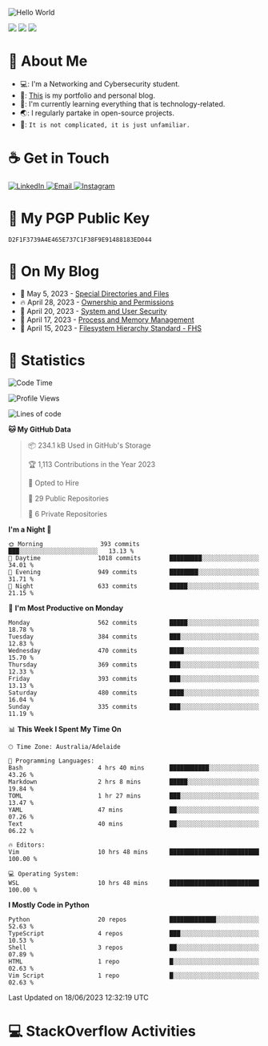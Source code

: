 <img src="https://raw.githubusercontent.com/sagar-viradiya/sagar-viradiya/master/resources/banner.png" alt="Hello World"><p align="center"></p>

![](https://github.com/tanducmai/tanducmai/actions/workflows/waka-stats.yml/badge.svg)
![](https://github.com/tanducmai/tanducmai/actions/workflows/latest-blogs.yml/badge.svg)
![](https://github.com/tanducmai/tanducmai/actions/workflows/stackoverflow-activities.yml/badge.svg)

# :robot: About Me

- 💻: I'm a Networking and Cybersecurity student.
- 🔭: [This](https://tanducmai.com/) is my portfolio and personal blog.
- 🌱: I'm currently learning everything that is technology-related.
- 🌏: I regularly partake in open-source projects.
- 💬: `It is not complicated, it is just unfamiliar.`

# :coffee: Get in Touch

<a target="_blank" href="https://www.linkedin.com/in/tanducmai/">
<img alt="LinkedIn" src="https://img.shields.io/badge/LinkedIn-0077B5?style=for-the-badge&logo=linkedin&logoColor=white" />
</a>
<a target="_blank" href="mailto:henryfromvietnam@gmail.com">
<img alt="Email" src="https://img.shields.io/badge/Gmail-D14836?style=for-the-badge&logo=gmail&logoColor=white" />
</a>
<a target="_blank" href="https://www.instagram.com/henry.maii/">
<img alt="Instagram" src="https://img.shields.io/badge/Instagram-E4405F?style=for-the-badge&logo=instagram&logoColor=white" />
</a>

# 🔐 My PGP Public Key

`D2F1F3739A4E465E737C1F38F9E91488183ED044`

# :scroll: On My Blog

<!-- BLOG-POST-LIST:START -->
 - 💯 May 5, 2023 - [Special Directories and Files](https://tanducmai.com/posts/systems-administration/special-directories-and-files/)
 - 🔥 April 28, 2023 - [Ownership and Permissions](https://tanducmai.com/posts/systems-administration/ownership-and-permissions/)
 - 💫 April 20, 2023 - [System and User Security](https://tanducmai.com/posts/systems-administration/system-and-user-security/)
 - 🚀 April 17, 2023 - [Process and Memory Management](https://tanducmai.com/posts/systems-administration/process-and-memory-management/)
 - 🌮 April 15, 2023 - [Filesystem Hierarchy Standard - FHS](https://tanducmai.com/posts/systems-administration/filesystem-hierarchy-standard-fhs/)<!-- BLOG-POST-LIST:END -->

# 🔢 Statistics

<!--START_SECTION:waka-->
![Code Time](http://img.shields.io/badge/Code%20Time-40%20hrs%2035%20mins-blue)

![Profile Views](http://img.shields.io/badge/Profile%20Views-72-blue)

![Lines of code](https://img.shields.io/badge/From%20Hello%20World%20I%27ve%20Written-9.1%20million%20lines%20of%20code-blue)

**🐱 My GitHub Data** 

> 📦 234.1 kB Used in GitHub's Storage 
 > 
> 🏆 1,113 Contributions in the Year 2023
 > 
> 💼 Opted to Hire
 > 
> 📜 29 Public Repositories 
 > 
> 🔑 6 Private Repositories 
 > 
**I'm a Night 🦉** 

```text
🌞 Morning                393 commits         ███░░░░░░░░░░░░░░░░░░░░░░   13.13 % 
🌆 Daytime                1018 commits        █████████░░░░░░░░░░░░░░░░   34.01 % 
🌃 Evening                949 commits         ████████░░░░░░░░░░░░░░░░░   31.71 % 
🌙 Night                  633 commits         █████░░░░░░░░░░░░░░░░░░░░   21.15 % 
```
📅 **I'm Most Productive on Monday** 

```text
Monday                   562 commits         █████░░░░░░░░░░░░░░░░░░░░   18.78 % 
Tuesday                  384 commits         ███░░░░░░░░░░░░░░░░░░░░░░   12.83 % 
Wednesday                470 commits         ████░░░░░░░░░░░░░░░░░░░░░   15.70 % 
Thursday                 369 commits         ███░░░░░░░░░░░░░░░░░░░░░░   12.33 % 
Friday                   393 commits         ███░░░░░░░░░░░░░░░░░░░░░░   13.13 % 
Saturday                 480 commits         ████░░░░░░░░░░░░░░░░░░░░░   16.04 % 
Sunday                   335 commits         ███░░░░░░░░░░░░░░░░░░░░░░   11.19 % 
```


📊 **This Week I Spent My Time On** 

```text
🕑︎ Time Zone: Australia/Adelaide

💬 Programming Languages: 
Bash                     4 hrs 40 mins       ███████████░░░░░░░░░░░░░░   43.26 % 
Markdown                 2 hrs 8 mins        █████░░░░░░░░░░░░░░░░░░░░   19.84 % 
TOML                     1 hr 27 mins        ███░░░░░░░░░░░░░░░░░░░░░░   13.47 % 
YAML                     47 mins             ██░░░░░░░░░░░░░░░░░░░░░░░   07.26 % 
Text                     40 mins             ██░░░░░░░░░░░░░░░░░░░░░░░   06.22 % 

🔥 Editors: 
Vim                      10 hrs 48 mins      █████████████████████████   100.00 % 

💻 Operating System: 
WSL                      10 hrs 48 mins      █████████████████████████   100.00 % 
```

**I Mostly Code in Python** 

```text
Python                   20 repos            █████████████░░░░░░░░░░░░   52.63 % 
TypeScript               4 repos             ███░░░░░░░░░░░░░░░░░░░░░░   10.53 % 
Shell                    3 repos             ██░░░░░░░░░░░░░░░░░░░░░░░   07.89 % 
HTML                     1 repo              █░░░░░░░░░░░░░░░░░░░░░░░░   02.63 % 
Vim Script               1 repo              █░░░░░░░░░░░░░░░░░░░░░░░░   02.63 % 
```




 Last Updated on 18/06/2023 12:32:19 UTC
<!--END_SECTION:waka-->

# 💻 StackOverflow Activities

<!-- STACKOVERFLOW:START -->
<!-- STACKOVERFLOW:END -->
